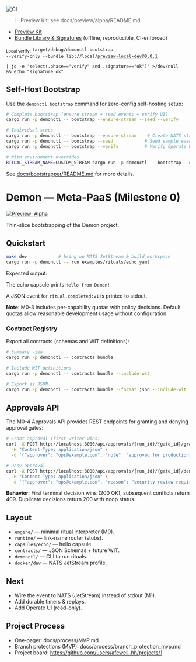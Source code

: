 ![CI](https://github.com/afewell-hh/demon/actions/workflows/ci.yml/badge.svg)
> Preview Kit: see docs/preview/alpha/README.md

- [Preview Kit](docs/preview/alpha/README.md)
- [Bundle Library & Signatures](docs/bootstrapper/bundles.md) (offline, reproducible, CI-enforced)

<sub>Local verify:</sub>
<code>target/debug/demonctl bootstrap --verify-only --bundle lib://local/preview-local-dev@0.0.1 \
| jq -e 'select(.phase=="verify" and .signature=="ok")' >/dev/null && echo "signature ok"</code>

## Self-Host Bootstrap

Use the `demonctl bootstrap` command for zero-config self-hosting setup:

```bash
# Complete bootstrap (ensure stream + seed events + verify UI)
cargo run -p demonctl -- bootstrap --ensure-stream --seed --verify

# Individual steps
cargo run -p demonctl -- bootstrap --ensure-stream    # Create NATS stream
cargo run -p demonctl -- bootstrap --seed            # Seed sample events
cargo run -p demonctl -- bootstrap --verify          # Verify Operate UI health

# With environment overrides
RITUAL_STREAM_NAME=CUSTOM_STREAM cargo run -p demonctl -- bootstrap --ensure-stream --seed --verify
```

See [docs/bootstrapper/README.md](docs/bootstrapper/README.md) for more details.


# Demon — Meta-PaaS (Milestone 0)

[![Preview: Alpha](https://img.shields.io/badge/Preview-Alpha-6f42c1.svg)](https://github.com/afewell-hh/Demon/releases/tag/preview-alpha-1)

Thin-slice bootstrapping of the Demon project.

## Quickstart

```bash
make dev            # bring up NATS JetStream & build workspace
cargo run -p demonctl -- run examples/rituals/echo.yaml
```

Expected output:

The echo capsule prints `Hello from Demon!`

A JSON event for `ritual.completed:v1` is printed to stdout.

**Note**: M0-3 includes per-capability quotas with policy decisions. Default quotas allow reasonable development usage without configuration.

### Contract Registry

Export all contracts (schemas and WIT definitions):

```bash
# Summary view
cargo run -p demonctl -- contracts bundle

# Include WIT definitions
cargo run -p demonctl -- contracts bundle --include-wit

# Export as JSON
cargo run -p demonctl -- contracts bundle --format json --include-wit
```

## Approvals API

The M0-4 Approvals API provides REST endpoints for granting and denying approval gates:

```bash
# Grant approval (first-writer-wins)
curl -X POST http://localhost:3000/api/approvals/{run_id}/{gate_id}/grant \
  -H "Content-Type: application/json" \
  -d '{"approver": "ops@example.com", "note": "approved for production"}'

# Deny approval
curl -X POST http://localhost:3000/api/approvals/{run_id}/{gate_id}/deny \
  -H "Content-Type: application/json" \
  -d '{"approver": "ops@example.com", "reason": "security review required"}'
```

**Behavior**: First terminal decision wins (200 OK), subsequent conflicts return 409. Duplicate decisions return 200 with noop status.

## Layout

- `engine/` — minimal ritual interpreter (M0).
- `runtime/` — link-name router (stubs).
- `capsules/echo/` — hello capsule.
- `contracts/` — JSON Schemas + future WIT.
- `demonctl/` — CLI to run rituals.
- `docker/dev` — NATS JetStream profile.

## Next

- Wire the event to NATS (JetStream) instead of stdout (M1).
- Add durable timers & replays.
- Add Operate UI (read-only).

<!-- audit-kick -->

## Project Process

- One‑pager: docs/process/MVP.md
- Branch protections (MVP): docs/process/branch_protection_mvp.md
- Project board: https://github.com/users/afewell-hh/projects/1

